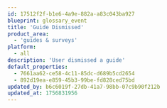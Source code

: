 ```yaml
---
id: 17512f2f-b1e6-4a9e-882a-a83c043ba927
blueprint: glossary_event
title: 'Guide Dismissed'
product_area:
  - 'guides & surveys'
platform:
  - all
description: 'User dismissed a guide'
default_properties:
  - 7661aa62-ce58-4c11-85dc-d689b5cd2654
  - 892d19ea-e859-45b3-99be-fd828ced75bd
updated_by: b6c6019f-27db-41a7-98bb-07c9b90f212b
updated_at: 1756831956
---
```

